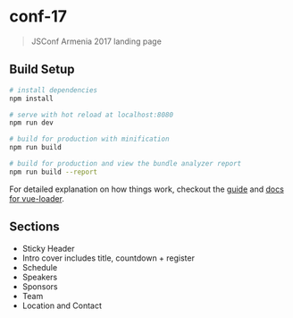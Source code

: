 # conf-17

> JSConf Armenia 2017 landing page

## Build Setup

``` bash
# install dependencies
npm install

# serve with hot reload at localhost:8080
npm run dev

# build for production with minification
npm run build

# build for production and view the bundle analyzer report
npm run build --report
```

For detailed explanation on how things work, checkout the [guide](http://vuejs-templates.github.io/webpack/) and [docs for vue-loader](http://vuejs.github.io/vue-loader).


## Sections

- Sticky Header
- Intro cover includes title, countdown + register
- Schedule
- Speakers
- Sponsors
- Team
- Location and Contact

